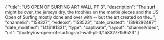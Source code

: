 {
    "title": "US OPEN OF SURFING ART WALL PT 3",
    "description": "The surf might be over, the jerseys dry, the trophies on the mantle pieces and the US Open of Surfing mostly done and over with -- but the art created on the...",
    "channelid": "158327",
    "videoid": "158523",
    "date_created": "1398292487",
    "date_modified": "1418181331",
    "type": "captivate",
    "layout": "channelVideo",
    "url": "\/hurley\/us-open-of-surfing-art-wall-pt-3\/158327-158523"
}